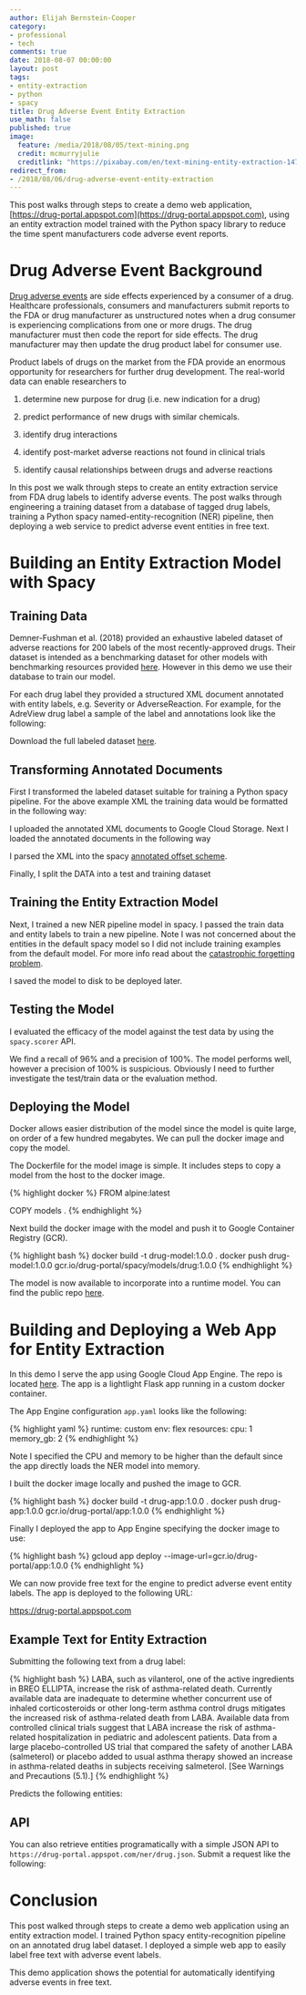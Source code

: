 ```yaml
---
author: Elijah Bernstein-Cooper
category:
- professional
- tech
comments: true
date: 2018-08-07 00:00:00
layout: post
tags:
- entity-extraction
- python
- spacy
title: Drug Adverse Event Entity Extraction
use_math: false
published: true
image: 
  feature: /media/2018/08/05/text-mining.png
  credit: mcmurryjulie
  creditlink: "https://pixabay.com/en/text-mining-entity-extraction-1476780/"
redirect_from:
- /2018/08/06/drug-adverse-event-entity-extraction
---
```


This post walks through steps to create a demo web application,
[https://drug-portal.appspot.com](https://drug-portal.appspot.com), using an
entity extraction model trained with the Python spacy library to reduce the
time spent manufacturers code adverse event reports.

<!--more-->

# Drug Adverse Event Background

[Drug adverse
events](https://www.fda.gov/drugs/guidancecomplianceregulatoryinformation/surveillance/adversedrugeffects/)
are side effects experienced by a consumer of a drug. Healthcare
professionals, consumers and manufacturers submit reports to the FDA or drug
manufacturer as unstructured notes when a drug consumer is experiencing
complications from one or more drugs. The drug manufacturer must then code the
report for side effects. The drug manufacturer may then update the drug
product label for consumer use.

Product labels of drugs on the market from the FDA provide an enormous
opportunity for researchers for further drug development. The real-world data
can enable researchers to

1. determine new purpose for drug (i.e. new indication for a drug)

1. predict performance of new drugs with similar chemicals.

1. identify drug interactions

1. identify post-market adverse reactions not found in clinical trials

1. identify causal relationships between drugs and adverse reactions

In this post we walk through steps to create an entity extraction service from
FDA drug labels to identify adverse events. The post walks through engineering
a training dataset from a database of tagged drug labels, training a Python
spacy named-entity-recognition (NER) pipeline, then deploying a web service to
predict adverse event entities in free text.

# Building an Entity Extraction Model with Spacy

## Training Data

Demner-Fushman et al. (2018) provided an exhaustive labeled dataset of adverse
reactions for 200 labels of the most recently-approved drugs. Their dataset is
intended as a benchmarking dataset for other models with benchmarking
resources provided
[here](https://bionlp.nlm.nih.gov/tac2017adversereactions/). However in this
demo we use their database to train our model. 

For each drug label they provided a structured XML document annotated with
entity labels, e.g. Severity or AdverseReaction. For example, for the AdreView
drug label a sample of the label and annotations look like the following:

<script src="https://gist.github.com/ezbc/cb582afcbfe11dfe30e2e62e2d8af265.js"></script>

Download the full labeled dataset [here](https://bionlp.nlm.nih.gov/tac2017adversereactions/train_xml.tar.gz).

## Transforming Annotated Documents

First I transformed the labeled dataset suitable for training a Python spacy
pipeline. For the above example XML the training data would be formatted in the
following way:

<script src="https://gist.github.com/ezbc/52f3a11a32a9d5dfdc920811f529f3a1.js"></script>

I uploaded the annotated XML documents to Google Cloud Storage. Next I
loaded the annotated documents in the following way

<script src="https://gist.github.com/ezbc/cb48038b60aaf4e744dd87b33f8a69b6.js"></script>

I parsed the XML into the spacy [annotated offset scheme](https://spacy.io/api/goldparse#biluo_tags_from_offsets).

<script src="https://gist.github.com/ezbc/f867bf391d64b1c0abb696b77e16394b.js"></script>

Finally, I split the DATA into a test and training dataset

<script src="https://gist.github.com/ezbc/d653167892d08025f0a178fa830a588f.js"></script>

## Training the Entity Extraction Model

Next, I trained a new NER pipeline model in spacy. I passed the train data and
entity labels to train a new pipeline. Note I was not concerned about the
entities in the default spacy model so I did not include training examples
from the default model. For more info read about the [catastrophic forgetting problem](https://explosion.ai/blog/pseudo-rehearsal-catastrophic-forgetting).

<script src="https://gist.github.com/ezbc/36091d84464b2d53ad547e803a6bc990.js"></script>

I saved the model to disk to be deployed later.

## Testing the Model

I evaluated the efficacy of the model against the test data by using the
`spacy.scorer` API.

<script src="https://gist.github.com/ezbc/51badf7fcd818189fa6f200cfa2650ed.js"></script>

We find a recall of 96% and a precision of 100%. The model performs well,
however a precision of 100% is suspicious. Obviously I need to further
investigate the test/train data or the evaluation method.

<!--{'las': 0.0, 'ents_r': 96.42857142857143, 'ents_p': 100.0, 'ents_f': 98.18181818181819, 'uas': 0.0, 'tags_acc': 0.0, 'token_acc': 100.0}-->

## Deploying the Model

Docker allows easier distribution of the model since the model is quite large,
on order of a few hundred megabytes. We can pull the docker image and copy the
model.

The Dockerfile for the model image is simple. It includes steps to copy a
model from the host to the docker image.

{% highlight docker %}
FROM alpine:latest

COPY models .
{% endhighlight %}

Next build the docker image with the model and push it to Google Container
Registry (GCR).

{% highlight bash %}
docker build -t drug-model:1.0.0 .
docker push drug-model:1.0.0 gcr.io/drug-portal/spacy/models/drug:1.0.0
{% endhighlight %}

The model is now available to incorporate into a runtime model. You can find the public repo [here](https://github.com/ezbc/drug-portal-ner-models).

# Building and Deploying a Web App for Entity Extraction

In this demo I serve the app using Google Cloud App Engine. The repo is
located [here](https://github.com/ezbc/drug-portal-ner-api). The app is a
lightlight Flask app running in a custom docker container.

The App Engine configuration `app.yaml` looks like the following:

{% highlight yaml %}
runtime: custom
env: flex
resources:
  cpu: 1
  memory_gb: 2
{% endhighlight %}

Note I specified the CPU and memory to be higher than the default since the
app directly loads the NER model into memory.

I built the docker image locally and pushed the image to GCR.

{% highlight bash %}
docker build -t drug-app:1.0.0 .
docker push drug-app:1.0.0 gcr.io/drug-portal/app:1.0.0
{% endhighlight %}

Finally I deployed the app to App Engine specifying the docker image to use:

{% highlight bash %}
gcloud app deploy --image-url=gcr.io/drug-portal/app:1.0.0
{% endhighlight %}

We can now provide free text for the engine to predict adverse event entity
labels. The app is deployed to the following URL:

<a href="https://drug-portal.appspot.com" style="font-size:12pt">https://drug-portal.appspot.com</a>

## Example Text for Entity Extraction

Submitting the following text from a drug label:

{% highlight bash %}
LABA, such as vilanterol, one of the active ingredients in BREO ELLIPTA, increase the risk of asthma-related death. Currently available data are inadequate to determine whether concurrent use of inhaled corticosteroids or other long-term asthma control drugs mitigates the increased risk of asthma-related death from LABA. Available data from controlled clinical trials suggest that LABA increase the risk of asthma-related hospitalization in pediatric and adolescent patients. Data from a large placebo-controlled US trial that compared the safety of another LABA (salmeterol) or placebo added to usual asthma therapy showed an increase in asthma-related deaths in subjects receiving salmeterol.  [See Warnings and Precautions (5.1).] 
{% endhighlight %}

Predicts the following entities:

<script src="https://gist.github.com/ezbc/8f287f126009883d79cc2faf152b598c.js"></script>

## API

You can also retrieve entities programatically with a simple JSON API to
`https://drug-portal.appspot.com/ner/drug.json`. Submit a request like the following:

<script src="https://gist.github.com/ezbc/7dde186e3c231f8c0ea7d6c05ed3b8c1.js"></script>

# Conclusion

This post walked through steps to create a demo web application using an
entity extraction model. I trained Python spacy entity-recognition pipeline on
an annotated drug label dataset. I deployed a simple web app to easily label
free text with adverse event labels. 

This demo application shows the potential for automatically identifying
adverse events in free text.
